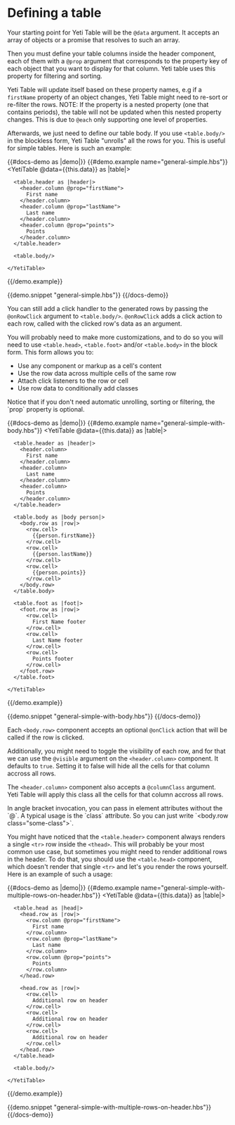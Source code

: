 # Defining a table

Your starting point for Yeti Table will be the `@data` argument. It accepts an array of objects
or a promise that resolves to such an array.

Then you must define your table columns inside the header component, each of them with a `@prop` argument that 
corresponds to the property key of each object that you want to display for that column. Yeti table uses 
this property for filtering and sorting.
 
Yeti Table will update itself based on these property names, e.g if a `firstName` property of an object changes, 
Yeti Table might need to re-sort or re-filter the rows. NOTE: If the property is a nested property (one that contains 
periods), the table will not be updated when this nested property changes. This is due to `@each` only supporting one level
of properties.

Afterwards, we just need to define our table body. If you use `<table.body/>` in the blockless form,
Yeti Table "unrolls" all the rows for you. This is useful for simple tables. Here is such an example:

{{#docs-demo as |demo|}}
  {{#demo.example name="general-simple.hbs"}}
    <YetiTable @data={{this.data}} as |table|>

      <table.header as |header|>
        <header.column @prop="firstName">
          First name
        </header.column>
        <header.column @prop="lastName">
          Last name
        </header.column>
        <header.column @prop="points">
          Points
        </header.column>
      </table.header>

      <table.body/>

    </YetiTable>
  {{/demo.example}}

  {{demo.snippet "general-simple.hbs"}}
{{/docs-demo}}

You can still add a click handler to the generated rows by passing the `@onRowClick` argument
to `<table.body/>`. `@onRowClick` adds a click action to each row, called with the clicked row's data as an argument.

You will probably need to make more customizations, and to do so you will need to use `<table.head>`,
`<table.foot>` and/or `<table.body>` in the block form. This form allows you to:

- Use any component or markup as a cell's content
- Use the row data across multiple cells of the same row
- Attach click listeners to the row or cell
- Use row data to conditionally add classes

<aside>
  Notice that if you don't need automatic unrolling, sorting or filtering, the `prop` property is optional.
</aside>

{{#docs-demo as |demo|}}
  {{#demo.example name="general-simple-with-body.hbs"}}
    <YetiTable @data={{this.data}} as |table|>

      <table.header as |header|>
        <header.column>
          First name
        </header.column>
        <header.column>
          Last name
        </header.column>
        <header.column>
          Points
        </header.column>
      </table.header>

      <table.body as |body person|>
        <body.row as |row|>
          <row.cell>
            {{person.firstName}}
          </row.cell>
          <row.cell>
            {{person.lastName}}
          </row.cell>
          <row.cell>
            {{person.points}}
          </row.cell>
        </body.row>
      </table.body>

      <table.foot as |foot|>
        <foot.row as |row|>
          <row.cell>
            First Name footer
          </row.cell>
          <row.cell>
            Last Name footer
          </row.cell>
          <row.cell>
            Points footer
          </row.cell>
        </foot.row>
      </table.foot>

    </YetiTable>
  {{/demo.example}}

  {{demo.snippet "general-simple-with-body.hbs"}}
{{/docs-demo}}

Each `<body.row>` component accepts an optional `@onClick` action that will be called if the row is clicked.

Additionally, you might need to toggle the visibility of each row, and for that we can use the `@visible` argument
on the `<header.column>` component. It defaults to `true`. Setting it to false will hide all the cells for that column
accross all rows.

The `<header.column>` component also accepts a `@columnClass` argument. Yeti Table will apply this class all the cells
for that column accross all rows.

<aside>
  In angle bracket invocation, you can pass in element attributes without the `@`.
  A typical usage is the `class` attribute. So you can just write `&lt;body.row class="some-class"&gt;`.
</aside>

You might have noticed that the `<table.header>` component always renders a single `<tr>` row inside the `<thead>`.
This will probably be your most common use case, but sometimes you might need to render additional rows in the header.
To do that, you should use the `<table.head>` component, which doesn't render that single `<tr>` and let's you render the rows yourself.
Here is an example of such a usage:

{{#docs-demo as |demo|}}
  {{#demo.example name="general-simple-with-multiple-rows-on-header.hbs"}}
    <YetiTable @data={{this.data}} as |table|>

      <table.head as |head|>
        <head.row as |row|>
          <row.column @prop="firstName">
            First name
          </row.column>
          <row.column @prop="lastName">
            Last name
          </row.column>
          <row.column @prop="points">
            Points
          </row.column>
        </head.row>

        <head.row as |row|>
          <row.cell>
            Additional row on header
          </row.cell>
          <row.cell>
            Additional row on header
          </row.cell>
          <row.cell>
            Additional row on header
          </row.cell>
        </head.row>
      </table.head>

      <table.body/>

    </YetiTable>
  {{/demo.example}}

  {{demo.snippet "general-simple-with-multiple-rows-on-header.hbs"}}
{{/docs-demo}}
